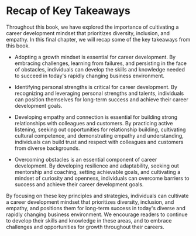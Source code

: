Recap of Key Takeaways
==============================================

Throughout this book, we have explored the importance of cultivating a career development mindset that prioritizes diversity, inclusion, and empathy. In this final chapter, we will recap some of the key takeaways from this book.

* Adopting a growth mindset is essential for career development. By embracing challenges, learning from failures, and persisting in the face of obstacles, individuals can develop the skills and knowledge needed to succeed in today's rapidly changing business environment.

* Identifying personal strengths is critical for career development. By recognizing and leveraging personal strengths and talents, individuals can position themselves for long-term success and achieve their career development goals.

* Developing empathy and connection is essential for building strong relationships with colleagues and customers. By practicing active listening, seeking out opportunities for relationship building, cultivating cultural competence, and demonstrating empathy and understanding, individuals can build trust and respect with colleagues and customers from diverse backgrounds.

* Overcoming obstacles is an essential component of career development. By developing resilience and adaptability, seeking out mentorship and coaching, setting achievable goals, and cultivating a mindset of curiosity and openness, individuals can overcome barriers to success and achieve their career development goals.

By focusing on these key principles and strategies, individuals can cultivate a career development mindset that prioritizes diversity, inclusion, and empathy, and positions them for long-term success in today's diverse and rapidly changing business environment. We encourage readers to continue to develop their skills and knowledge in these areas, and to embrace challenges and opportunities for growth throughout their careers.
